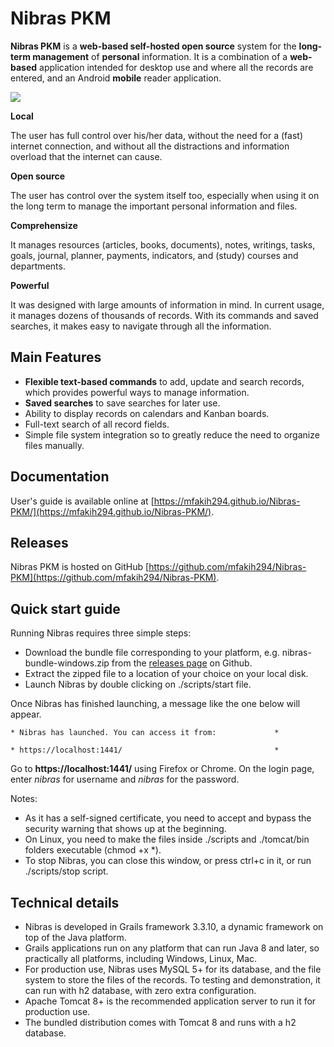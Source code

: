 # Nibras PKM




**Nibras PKM** is a __web-based self-hosted open source__ system for
 the __long-term management__ of __personal__ information.
  It is a combination of a __web-based__ application 
  intended for desktop use and where all the records are entered,
   and an Android __mobile__ reader application.

![](https://raw.githubusercontent.com/mfakih294/Nibras-PKM/master/docs/images/screenshot.jpg)


**Local**

The user has full control over his/her data, without the need for a (fast) internet connection, and without all the distractions and information overload that the internet can cause.

**Open source**

The user has control over the system itself too, especially when using it on the long term to manage the important personal information and files.

**Comprehensize**

It manages resources (articles, books, documents), notes, writings, tasks, goals, journal, planner, payments, indicators, and (study) courses and departments.

**Powerful**

It was designed with large amounts of information in mind. In current usage, it manages dozens of thousands of records. With its commands and saved searches, it makes easy to navigate through all the information.


## Main Features

* **Flexible text-based commands** to add, update and search records, which provides powerful ways to manage information.
* **Saved searches** to save searches for later use.
* Ability to display records on calendars and Kanban boards.
* Full-text search of all record fields.
* Simple file system integration so to greatly reduce the need to organize files manually.




## Documentation

User's guide is available online at [https://mfakih294.github.io/Nibras-PKM/](https://mfakih294.github.io/Nibras-PKM/).


## Releases

Nibras PKM is hosted on GitHub [https://github.com/mfakih294/Nibras-PKM](https://github.com/mfakih294/Nibras-PKM).

## Quick start guide

Running Nibras requires three simple steps:

- Download the bundle file corresponding to your platform, e.g. nibras-bundle-windows.zip from the [releases page](https://github.com/mfakih294/Nibras-PKM/releases) on Github.
- Extract the zipped file to a location of your choice on your local disk.
- Launch Nibras by double clicking on ./scripts/start file.

Once Nibras has finished launching, a message like the one below will appear.

`* Nibras has launched. You can access it from:             *`

`* https://localhost:1441/                                  *`


Go to **https://localhost:1441/** using Firefox or Chrome. On the login page, enter *nibras* for username and *nibras* for the password.

Notes: 
- As it has a self-signed certificate, you need to accept and bypass the security warning that shows up at the beginning.
- On Linux, you need to make the files inside ./scripts and ./tomcat/bin folders executable (chmod +x *).
- To stop Nibras, you can close this window, or press ctrl+c in it, or run ./scripts/stop script.


## Technical details

* Nibras is developed in Grails framework 3.3.10, a dynamic framework on top of the Java platform.
* Grails applications run on any platform that can run Java 8 and later, so practically all platforms, including Windows, Linux, Mac.
* For production use, Nibras uses MySQL 5+ for its database, and the file system to store the files of the records. To testing and demonstration, it can run with h2 database, with zero extra configuration.
* Apache Tomcat 8+ is the recommended application server to run it for production use.
* The bundled distribution comes with Tomcat 8 and runs with a h2 database.



